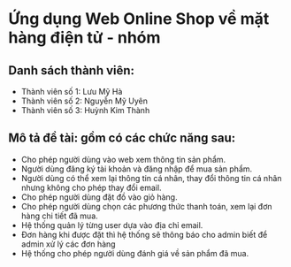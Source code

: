 # Ứng dụng Web Online Shop về mặt hàng điện tử - nhóm 
## Danh sách thành viên:
<ul>
  <li> Thành viên số 1: Lưu Mỹ Hà </li>
  <li> Thành viên số 2: Nguyễn Mỹ Uyên </li>
  <li> Thành viên số 3: Huỳnh Kim Thành </li>
</ul>

## Mô tả đề tài: gồm có các chức năng sau:
<ul>
  <li> Cho phép người dùng vào web xem thông tin sản phẩm. </li>
  <li> Người dùng đăng ký tài khoản và đăng nhập để mua sản phẩm. </li>
  <li> Người dùng có thể xem lại thông tin cá nhân, thay đổi thông tin cá nhân nhưng không cho phép thay đổi email. </li>
  <li> Cho phép người dùng đặt đồ vào giỏ hàng. </li>
  <li> Cho phép người dùng chọn các phương thức thanh toán, xem lại đơn hàng chi tiết đã mua. </li>
  <li> Hệ thống quản lý từng user dựa vào địa chỉ email. </li>
  <li> Đơn hàng khi được đặt thì hệ thống sẽ thông báo cho admin biết để admin xử lý các đơn hàng </li>
  <li> Hệ thống cho phép người dùng đánh giá về sản phẩm đã mua. </li>
</ul>

